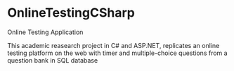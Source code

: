 # OnlineTestingCSharp
Online Testing Application

This academic reasearch project in C# and ASP.NET, replicates an online testing platform on the web with timer and multiple-choice questions from a question bank in SQL database
